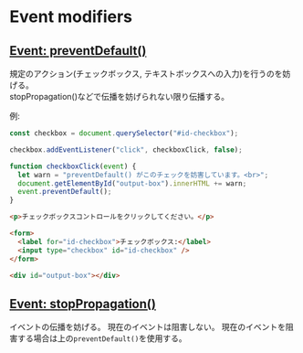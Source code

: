 # Event modifiers

## [Event: preventDefault()](https://developer.mozilla.org/ja/docs/Web/API/Event/preventDefault)


規定のアクション(チェックボックス, テキストボックスへの入力)を行うのを妨げる。  
stopPropagation()などで伝播を妨げられない限り伝播する。  

例:
```js
const checkbox = document.querySelector("#id-checkbox");

checkbox.addEventListener("click", checkboxClick, false);

function checkboxClick(event) {
  let warn = "preventDefault() がこのチェックを妨害しています。<br>";
  document.getElementById("output-box").innerHTML += warn;
  event.preventDefault();
}

```

```html
<p>チェックボックスコントロールをクリックしてください。</p>

<form>
  <label for="id-checkbox">チェックボックス:</label>
  <input type="checkbox" id="id-checkbox" />
</form>

<div id="output-box"></div>

```

## [Event: stopPropagation()](https://developer.mozilla.org/ja/docs/Web/API/Event/stopPropagation)

イベントの伝播を妨げる。
現在のイベントは阻害しない。
現在のイベントを阻害する場合は上の`preventDefault()`を使用する。

## 